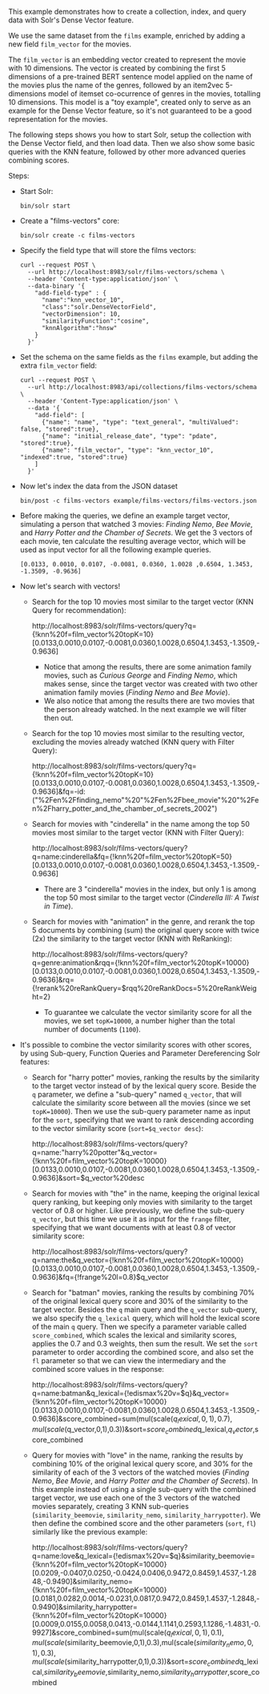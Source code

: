 This example demonstrates how to create a collection, index, and query data with Solr's Dense Vector feature. 
 
We use the same dataset from the `films` example, enriched by adding a new field `film_vector` for the movies.

The `film_vector` is an embedding vector created to represent the movie with 10 dimensions. The vector is created by combining the first 5 dimensions of a pre-trained BERT sentence model applied on the name of the movies plus the name of the genres, followed by an item2vec 5-dimensions model of itemset co-ocurrence of genres in the movies, totalling 10 dimensions. This model is a "toy example", created only to serve as an example for the Dense Vector feature, so it's not guaranteed to be a good representation for the movies. 

The following steps shows you how to start Solr, setup the collection with the Dense Vector field, and then load data. Then we also show some basic queries with the KNN feature, followed by other more advanced queries combining scores.

 Steps:
   * Start Solr:
     ```
     bin/solr start
     ```

   * Create a "films-vectors" core:

     ```
     bin/solr create -c films-vectors
     ```

   * Specify the field type that will store the films vectors:

      ```
      curl --request POST \
        --url http://localhost:8983/solr/films-vectors/schema \
        --header 'Content-type:application/json' \
        --data-binary '{
          "add-field-type" : {
            "name":"knn_vector_10",
            "class":"solr.DenseVectorField",
            "vectorDimension": 10,
            "similarityFunction":"cosine",
            "knnAlgorithm":"hnsw"
          }
        }'
      ```

   * Set the schema on the same fields as the `films` example, but adding the extra `film_vector` field:

      ```
      curl --request POST \
        --url http://localhost:8983/api/collections/films-vectors/schema \
        --header 'Content-Type:application/json' \
        --data '{
          "add-field": [
            {"name": "name", "type": "text_general", "multiValued": false, "stored":true},
            {"name": "initial_release_date", "type": "pdate", "stored":true},
            {"name": "film_vector", "type": "knn_vector_10", "indexed":true, "stored":true}
          ]
        }'
      ```

   * Now let's index the data from the JSON dataset

     ```
     bin/post -c films-vectors example/films-vectors/films-vectors.json
     ```

   * Before making the queries, we define an example target vector, simulating a person that watched 3 movies: _Finding Nemo_, _Bee Movie_, and _Harry Potter and the Chamber of Secrets_. We get the 3 vectors of each movie, ten calculate the resulting average vector, which will be used as input vector for all the following example queries.

     ```
     [0.0133, 0.0010, 0.0107, -0.0081, 0.0360, 1.0028 ,0.6504, 1.3453, -1.3509, -0.9636]
     ```

   * Now let's search with vectors!
     - Search for the top 10 movies most similar to the target vector (KNN Query for recommendation):

       http://localhost:8983/solr/films-vectors/query?q={!knn%20f=film_vector%20topK=10}[0.0133,0.0010,0.0107,-0.0081,0.0360,1.0028,0.6504,1.3453,-1.3509,-0.9636]

       * Notice that among the results, there are some animation family movies, such as _Curious George_ and _Finding Nemo_, which makes sense, since the target vector was created with two other animation family movies (_Finding Nemo_ and _Bee Movie_).
       * We also notice that among the results there are two movies that the person already watched. In the next example we will filter then out.

     - Search for the top 10 movies most similar to the resulting vector, excluding the movies already watched (KNN query with Filter Query):

       http://localhost:8983/solr/films-vectors/query?q={!knn%20f=film_vector%20topK=10}[0.0133,0.0010,0.0107,-0.0081,0.0360,1.0028,0.6504,1.3453,-1.3509,-0.9636]&fq=-id:("%2Fen%2Ffinding_nemo"%20"%2Fen%2Fbee_movie"%20"%2Fen%2Fharry_potter_and_the_chamber_of_secrets_2002")

     - Search for movies with "cinderella" in the name among the top 50 movies most similar to the target vector (KNN with Filter Query):

       http://localhost:8983/solr/films-vectors/query?q=name:cinderella&fq={!knn%20f=film_vector%20topK=50}[0.0133,0.0010,0.0107,-0.0081,0.0360,1.0028,0.6504,1.3453,-1.3509,-0.9636]

       * There are 3 "cinderella" movies in the index, but only 1 is among the top 50 most similar to the target vector (_Cinderella III: A Twist in Time_).

     - Search for movies with "animation" in the genre, and rerank the top 5 documents by combining (sum) the original query score with twice (2x) the similarity to the target vector (KNN with ReRanking):

       http://localhost:8983/solr/films-vectors/query?q=genre:animation&rqq={!knn%20f=film_vector%20topK=10000}[0.0133,0.0010,0.0107,-0.0081,0.0360,1.0028,0.6504,1.3453,-1.3509,-0.9636]&rq={!rerank%20reRankQuery=$rqq%20reRankDocs=5%20reRankWeight=2}

       * To guarantee we calculate the vector similarity score for all the movies, we set `topK=10000`, a number higher than the total number of documents (`1100`).

   * It's possible to combine the vector similarity scores with other scores, by using Sub-query, Function Queries and Parameter Dereferencing Solr features:

     - Search for "harry potter" movies, ranking the results by the similarity to the target vector instead of by the lexical query score. Beside the `q` parameter, we define a "sub-query" named `q_vector`, that will calculate the similarity score between all the movies (since we set `topK=10000`). Then we use the sub-query parameter name as input for the `sort`, specifying that we want to rank descending according to the vector similarity score (`sort=$q_vector desc`):

       http://localhost:8983/solr/films-vectors/query?q=name:"harry%20potter"&q_vector={!knn%20f=film_vector%20topK=10000}[0.0133,0.0010,0.0107,-0.0081,0.0360,1.0028,0.6504,1.3453,-1.3509,-0.9636]&sort=$q_vector%20desc

     - Search for movies with "the" in the name, keeping the original lexical query ranking, but keeping only movies with similarity to the target vector of 0.8 or higher. Like previously, we define the sub-query `q_vector`, but this time we use it as input for the `frange` filter, specifying that we want documents with at least 0.8 of vector similarity score:

       http://localhost:8983/solr/films-vectors/query?q=name:the&q_vector={!knn%20f=film_vector%20topK=10000}[0.0133,0.0010,0.0107,-0.0081,0.0360,1.0028,0.6504,1.3453,-1.3509,-0.9636]&fq={!frange%20l=0.8}$q_vector

     - Search for "batman" movies, ranking the results by combining 70% of the original lexical query score and 30% of the similarity to the target vector. Besides the `q` main query and the `q_vector` sub-query, we also specify the `q_lexical` query, which will hold the lexical score of the main `q` query. Then we specify a parameter variable called `score_combined`, which scales the lexical and similarity scores, applies the 0.7 and 0.3 weights, then sum the result. We set the `sort` parameter to order according the combined score, and also set the `fl` parameter so that we can view the intermediary and the combined score values in the response:

       http://localhost:8983/solr/films-vectors/query?q=name:batman&q_lexical={!edismax%20v=$q}&q_vector={!knn%20f=film_vector%20topK=10000}[0.0133,0.0010,0.0107,-0.0081,0.0360,1.0028,0.6504,1.3453,-1.3509,-0.9636]&score_combined=sum(mul(scale($q_lexical,0,1),0.7),mul(scale($q_vector,0,1),0.3))&sort=$score_combined%20desc&fl=name,score,$q_lexical,$q_vector,$score_combined

     - Query for movies with "love" in the name, ranking the results by combining 10% of the original lexical query score, and 30% for the similarity of each of the 3 vectors of the watched movies (_Finding Nemo_, _Bee Movie_, and _Harry Potter and the Chamber of Secrets_). In this example instead of using a single sub-query with the combined target vector, we use each one of the 3 vectors of the watched movies separately, creating 3 KNN sub-queries (`similarity_beemovie`, `similarity_nemo`, `similarity_harrypotter`). We then define the combined score and the other parameters (`sort`, `fl`) similarly like the previous example:
  
       http://localhost:8983/solr/films-vectors/query?q=name:love&q_lexical={!edismax%20v=$q}&similarity_beemovie={!knn%20f=film_vector%20topK=10000}[0.0209,-0.0407,0.0250,-0.0424,0.0406,0.9472,0.8459,1.4537,-1.2848,-0.9490]&similarity_nemo={!knn%20f=film_vector%20topK=10000}[0.0181,0.0282,0.0014,-0.0231,0.0817,0.9472,0.8459,1.4537,-1.2848,-0.9490]&similarity_harrypotter={!knn%20f=film_vector%20topK=10000}[0.0009,0.0155,0.0058,0.0413,-0.0144,1.1141,0.2593,1.1286,-1.4831,-0.9927]&score_combined=sum(mul(scale($q_lexical,0,1),0.1),mul(scale($similarity_beemovie,0,1),0.3),mul(scale($similarity_nemo,0,1),0.3),mul(scale($similarity_harrypotter,0,1),0.3))&sort=$score_combined%20desc&fl=name,score,$q_lexical,$similarity_beemovie,$similarity_nemo,$similarity_harrypotter,$score_combined
